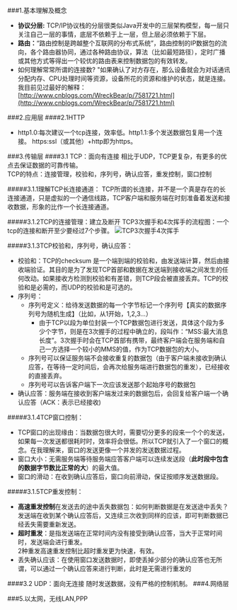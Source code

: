 ###1.基本理解及概念
* **协议分层:** TCP/IP协议栈的分层很类似Java开发中的三层架构模型，每一层只关注自己一层的事情，底层不依赖于上一层，但上层必须依赖于下层。
* **路由：**“路由控制是跨越整个互联网的分布式系统”，路由控制的IP数据包的流向，各个路由器协同，通过各种路由协议，算法（比如最短路径），定时广播或其他方式等得出一个较优的路由表来控制数据包的有效转发。
* 如何理解常常所谓的连接数? "如果确认了对方存在，那么设备就会为对话通讯分配内存、CPU处理时间等资源，设备所花的资源和维护的状态，就是连接。我目前见过最好的解释：[http://www.cnblogs.com/WreckBear/p/7581721.html](http://www.cnblogs.com/WreckBear/p/7581721.html)

###2.应用层
####2.1HTTP
* http1.0:每次建议一个tcp连接，效率低。http1.1:多个发送数据包复用一个连接。 https:ssl（或其他）+http即为https。

###3.传输层
####3.1 TCP：面向有连接
相比于UDP，TCP更复杂，有更多的优点去保证数据的可靠传输。<br/>
TCP的特点：连接管理，校验和，序列号，确认应答，重发控制，窗口控制

#####3.1.1理解TCP长连接通道：
TCP所谓的长连接，并不是一个真是存在的长连接通道，只是虚拟的一个通信线路，TCP客户端和服务端在时刻准备着发送和接收数据，形象的比作一个长连接通道。

#####3.1.2TCP的连接管理：建立及断开
TCP3次握手和4次挥手的流程图：一个tcp的连接和断开至少要经过7个步骤。
![](/TCP建立连接过程.png "TCP3次握手4次挥手")

#####3.1.3TCP校验和，序列号，确认应答：
* 校验和：TCP的checksum 是一个端到端的校验和，由发送端计算，然后由接收端验证。其目的是为了发现TCP首部和数据在发送端到接收端之间发生的任何改动。如果接收方检测到校验和有差错，则TCP段会被直接丢弃。TCP的校验和是必需的，而UDP的校验和是可选的。
* 序列号：
   * 序列号定义：给待发送数据的每一个字节标记一个序列号【真实的数据序列号为随机生成】（比如，从1开始，1,2,3...）
     * 由于TCP以段为单位封装一个TCP数据包进行发送，具体这个段为多少个字节，则是在3次握手的过程中确立的，段叫作：“MSS:最大消息长度”。3次握手时会在TCP首部有携带，最终客户端会在服务端和自己一方选择一个较小的MMS的值，作为TCP数据包的大小。
   * 序列号可以保证服务端不会接收重复的数据包（由于客户端未接收到确认应答，在等待一定时间后，会再次给服务端进行数据包的重发），已经接收的直接丢弃。
   * 序列号可以告诉客户端下一次应该发送那个起始序号的数据包
* 确认应答：服务端在接收到客户端发过来的数据包后，会回复给客户端一个确认应答（ACK：表示已经接收)

#####3.1.4TCP窗口控制：
* TCP窗口的出现缘由：当数据包很大时，需要切分更多的段来一个个的发送，如果每一次发送都很耗时时，效率将会很低。所以TCP就引入了一个窗口的概念。在我理解来，窗口的发送更像一个并发的发送数据过程。
* 窗口大小：无需服务端等待服务端应答客户端可以连续发送段（**此时段中包含的数据字节数比正常的大**）的最大值。
* 窗口的滑动：在收到确认应答后，窗口向前滑动，保证按顺序发送数据段。

#####3.1.5TCP重发控制：
* **高速重发控制**在发送去的途中丢失数据包：如何判断数据是在发送途中丢失？发送端在收到某个确认应答后，又连续三次收到同样的应该，即可判断数据已经丢失需要重新发送。
* **超时重发**：是指发送端在正常时间内没有接受到确认应答，当大于正常时间时，发送端会进行重发。<br/>
    2种重发高速重发控制比超时重发更为快速，有效。
* 丢失确认应该：在使用窗口发送数据时，即使丢掉少部分的确认应答也无所谓，可以通过一个确认应答来进行判断，此时是无需进行重发的

####3.2 UDP：面向无连接
随时发送数据，没有严格的控制机制。
###4.网络层
   
###5.以太网，无线LAN,PPP
 
 